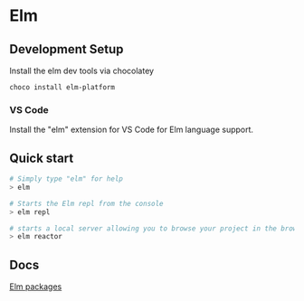 # Elm

## Development Setup
Install the elm dev tools via chocolatey

    choco install elm-platform

### VS Code 

Install the "elm" extension for VS Code for Elm language support.

## Quick start

```powershell
# Simply type "elm" for help
> elm 

# Starts the Elm repl from the console
> elm repl 

# starts a local server allowing you to browse your project in the browser
> elm reactor
```

## Docs
[Elm packages](https://package.elm-lang.org/)   